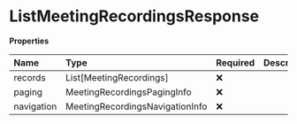 # ListMeetingRecordingsResponse

**Properties**

| Name       | Type                            | Required | Description |
| :--------- | :------------------------------ | :------- | :---------- |
| records    | List[MeetingRecordings]         | ❌       |             |
| paging     | MeetingRecordingsPagingInfo     | ❌       |             |
| navigation | MeetingRecordingsNavigationInfo | ❌       |             |

<!-- This file was generated by liblab | https://liblab.com/ -->

